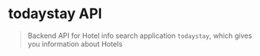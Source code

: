 # todaystay API

> Backend API for Hotel info search application ```todaystay```, which gives you information about Hotels